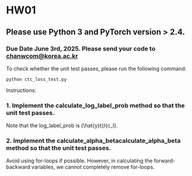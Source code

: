 # HW01

## Please use Python 3 and PyTorch version > 2.4.

### Due Date June 3rd, 2025. Please send your code to chanwcom@korea.ac.kr

To check whether the unit test passes, please run the following command:

```
python ctc_loss_test.py
```
Instructions:
### 1. Implement the **calculate_log_label_prob** method so that the unit test passes.

Note that the log_label_prob is (\hat{y}_t))_{c_l}.

### 2. Implement the **calculate_alpha_betacalculate_alpha_beta** method so that the unit test passes.

Avoid using for-loops if possible. However, in calculating the forward-backward variables, we cannot completely remove for-loops.
